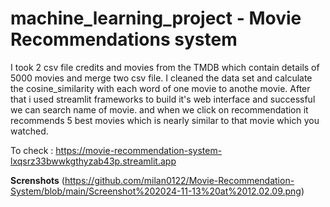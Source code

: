 # machine_learning_project - Movie Recommendations system
I took 2 csv file credits and movies from the TMDB which contain details of 5000 movies  and merge two csv file.
I cleaned the data set and calculate the cosine_similarity  with each word of one movie to anothe movie.
After that i used streamlit frameworks to build it's web interface and successful we can search name of movie.
and when we click on recommendation it recommends 5 best movies which is nearly similar to that movie which you watched.

To check : https://movie-recommendation-system-lxqsrz33bwwkgthyzab43p.streamlit.app

**Screnshots**
(https://github.com/milan0122/Movie-Recommendation-System/blob/main/Screenshot%202024-11-13%20at%2012.02.09.png)
